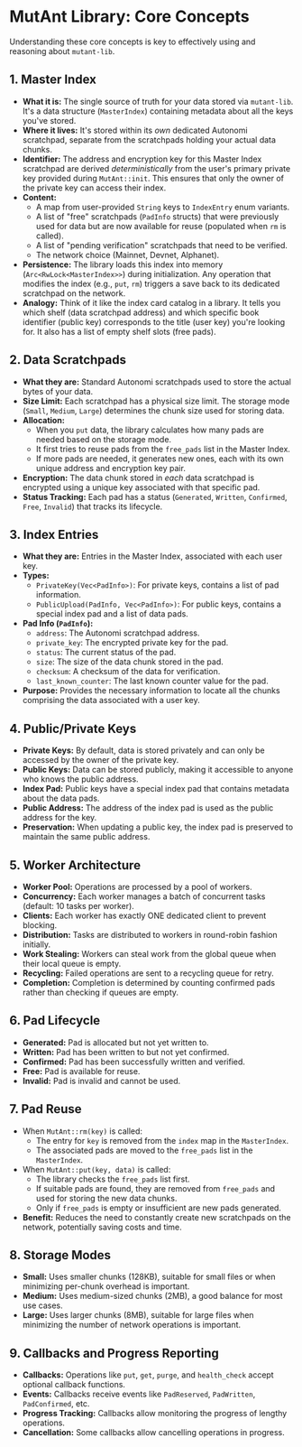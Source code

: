 # MutAnt Library: Core Concepts

Understanding these core concepts is key to effectively using and reasoning about `mutant-lib`.

## 1. Master Index

* **What it is:** The single source of truth for your data stored via `mutant-lib`. It's a data structure (`MasterIndex`) containing metadata about all the keys you've stored.
* **Where it lives:** It's stored within its *own* dedicated Autonomi scratchpad, separate from the scratchpads holding your actual data chunks.
* **Identifier:** The address and encryption key for this Master Index scratchpad are derived *deterministically* from the user's primary private key provided during `MutAnt::init`. This ensures that only the owner of the private key can access their index.
* **Content:**
  * A map from user-provided `String` keys to `IndexEntry` enum variants.
  * A list of "free" scratchpads (`PadInfo` structs) that were previously used for data but are now available for reuse (populated when `rm` is called).
  * A list of "pending verification" scratchpads that need to be verified.
  * The network choice (Mainnet, Devnet, Alphanet).
* **Persistence:** The library loads this index into memory (`Arc<RwLock<MasterIndex>>`) during initialization. Any operation that modifies the index (e.g., `put`, `rm`) triggers a save back to its dedicated scratchpad on the network.
* **Analogy:** Think of it like the index card catalog in a library. It tells you which shelf (data scratchpad address) and which specific book identifier (public key) corresponds to the title (user key) you're looking for. It also has a list of empty shelf slots (free pads).

## 2. Data Scratchpads

* **What they are:** Standard Autonomi scratchpads used to store the actual bytes of your data.
* **Size Limit:** Each scratchpad has a physical size limit. The storage mode (`Small`, `Medium`, `Large`) determines the chunk size used for storing data.
* **Allocation:**
  * When you `put` data, the library calculates how many pads are needed based on the storage mode.
  * It first tries to reuse pads from the `free_pads` list in the Master Index.
  * If more pads are needed, it generates new ones, each with its own unique address and encryption key pair.
* **Encryption:** The data chunk stored in *each* data scratchpad is encrypted using a unique key associated with that specific pad.
* **Status Tracking:** Each pad has a status (`Generated`, `Written`, `Confirmed`, `Free`, `Invalid`) that tracks its lifecycle.

## 3. Index Entries

* **What they are:** Entries in the Master Index, associated with each user key.
* **Types:**
  * `PrivateKey(Vec<PadInfo>)`: For private keys, contains a list of pad information.
  * `PublicUpload(PadInfo, Vec<PadInfo>)`: For public keys, contains a special index pad and a list of data pads.
* **Pad Info (`PadInfo`):**
  * `address`: The Autonomi scratchpad address.
  * `private_key`: The encrypted private key for the pad.
  * `status`: The current status of the pad.
  * `size`: The size of the data chunk stored in the pad.
  * `checksum`: A checksum of the data for verification.
  * `last_known_counter`: The last known counter value for the pad.
* **Purpose:** Provides the necessary information to locate all the chunks comprising the data associated with a user key.

## 4. Public/Private Keys

* **Private Keys:** By default, data is stored privately and can only be accessed by the owner of the private key.
* **Public Keys:** Data can be stored publicly, making it accessible to anyone who knows the public address.
* **Index Pad:** Public keys have a special index pad that contains metadata about the data pads.
* **Public Address:** The address of the index pad is used as the public address for the key.
* **Preservation:** When updating a public key, the index pad is preserved to maintain the same public address.

## 5. Worker Architecture

* **Worker Pool:** Operations are processed by a pool of workers.
* **Concurrency:** Each worker manages a batch of concurrent tasks (default: 10 tasks per worker).
* **Clients:** Each worker has exactly ONE dedicated client to prevent blocking.
* **Distribution:** Tasks are distributed to workers in round-robin fashion initially.
* **Work Stealing:** Workers can steal work from the global queue when their local queue is empty.
* **Recycling:** Failed operations are sent to a recycling queue for retry.
* **Completion:** Completion is determined by counting confirmed pads rather than checking if queues are empty.

## 6. Pad Lifecycle

* **Generated:** Pad is allocated but not yet written to.
* **Written:** Pad has been written to but not yet confirmed.
* **Confirmed:** Pad has been successfully written and verified.
* **Free:** Pad is available for reuse.
* **Invalid:** Pad is invalid and cannot be used.

## 7. Pad Reuse

* When `MutAnt::rm(key)` is called:
  * The entry for `key` is removed from the `index` map in the `MasterIndex`.
  * The associated pads are moved to the `free_pads` list in the `MasterIndex`.
* When `MutAnt::put(key, data)` is called:
  * The library checks the `free_pads` list first.
  * If suitable pads are found, they are removed from `free_pads` and used for storing the new data chunks.
  * Only if `free_pads` is empty or insufficient are new pads generated.
* **Benefit:** Reduces the need to constantly create new scratchpads on the network, potentially saving costs and time.

## 8. Storage Modes

* **Small:** Uses smaller chunks (128KB), suitable for small files or when minimizing per-chunk overhead is important.
* **Medium:** Uses medium-sized chunks (2MB), a good balance for most use cases.
* **Large:** Uses larger chunks (8MB), suitable for large files when minimizing the number of network operations is important.

## 9. Callbacks and Progress Reporting

* **Callbacks:** Operations like `put`, `get`, `purge`, and `health_check` accept optional callback functions.
* **Events:** Callbacks receive events like `PadReserved`, `PadWritten`, `PadConfirmed`, etc.
* **Progress Tracking:** Callbacks allow monitoring the progress of lengthy operations.
* **Cancellation:** Some callbacks allow cancelling operations in progress.